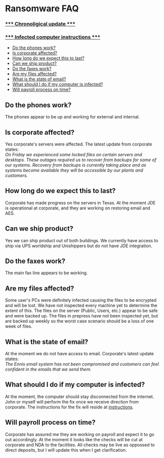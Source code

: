 # Ransomware FAQ

### [*** Chronoligical update ***](/chronological-update/README.md)
### [*** Infected computer instructions ***](/infected-instructions/README.md)

- [Do the phones work?](#do-the-phones-work)
- [Is corporate affected?](#is-corporate-affected)
- [How long do we expect this to last?](#how-long-do-we-expect-this-to-last)
- [Can we ship product?](#can-we-ship-product)
- [Do the faxes work?](#do-the-faxes-work)
- [Are my files affected?](#are-my-files-affected)
- [What is the state of email?](#what-is-the-state-of-email)
- [What should I do if my computer is infected?](#what-should-i-do-if-my-computer-is-infected)
- [Will payroll process on time?](#will-payroll-process-on-time)

## Do the phones work?
The phones appear to be up and working for external and internal.

## Is corporate affected?
Yes corporate's servers were affected.  The latest update from corporate states:<br />
*On Friday we experienced some locked files on certain servers and desktops.  These outages required us to recover from backups for some of our systems.  Recovery from backups is currently taking place and as systems become available they will be accessible by our plants and customers.*

## How long do we expect this to last?
Corporate has made progress on the servers in Texas.  At the moment JDE is operational at corporate, and they are working on restoring email and AES.

## Can we ship product?
Yes we can ship product out of both buildings.  We currently have access to ship via UPS worldship and Unishippers but do not have JDE integration.

## Do the faxes work?
The main fax line appears to be working.

## Are my files affected?
Some user's PCs were definitely infected causing the files to be encrypted and will be lost.  We have not inspected every machine yet to determine the extent of this.  The files on the server (Public, Users, etc.) appear to be safe and were backed up.  The files in prepress have not been inspected yet, but are backed up weekly so the worst case scenario should be a loss of one week of files.

## What is the state of email?
At the moment we do not have access to email.  Corporate's latest update states:<br />
*The Ennis email system has not been compromised and customers can feel confident in the emails that we send them.*

## What should I do if my computer is infected?
At the moment, the computer should stay disconnected from the internet.  John or myself will perform the fix once we receive direction from corporate.  The instructions for the fix will reside at [instructions](/infected-instructions/README.md).

## Will payroll process on time?
Corporate has assured me they are working on payroll and expect it to go out accordingly.  At the moment it looks like the checks will be cut at corporate and NDA to the facilities.  All checks may be live as oppossed to direct deposits, but I will update this when I get clarification.
